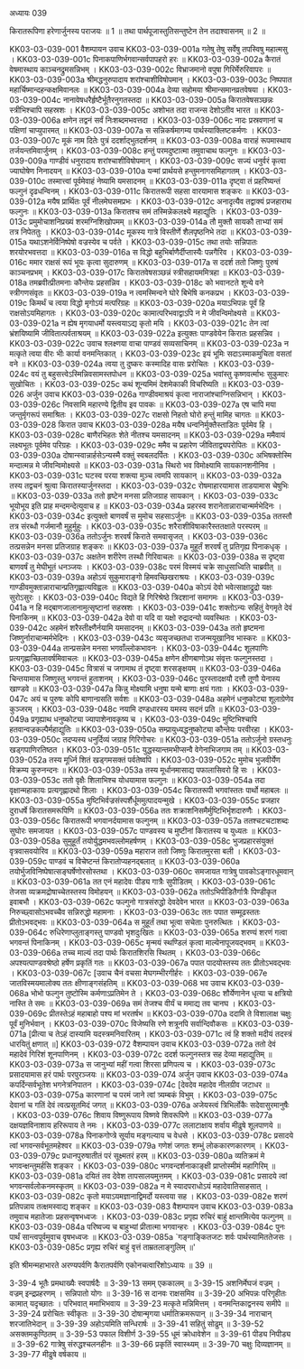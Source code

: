अध्यायः 039

किरातरूपिणा हरेणार्जुनस्य पराजयः ॥ 1 ॥ तथा पार्थपूजास्तुतिसन्तुष्टेन तेन तदाश्वासनम् ॥ 2 ॥

KK03-03-039-001	वैशम्पायन उवाच 
KK03-03-039-001a	गतेषु तेषु सर्वेषु तपस्विषु महात्मसु ।
KK03-03-039-001c	पिनाकपाणिर्भगवान्सर्वपापहरो हरः ॥
KK03-03-039-002a	कैरातं वेषमास्थाय काञ्चनद्रुमसन्निभम् ।
KK03-03-039-002c	विभ्राजमानो वपुषा गिरिर्मेरुरिवापरः ॥
KK03-03-039-003a	श्रीमद्धनुरुपादाय शरांश्चाशीविषोपमान् ।
KK03-03-039-003c	निष्पपात महार्चिष्मान्दहन्कक्षमिवानलः ॥
KK03-03-039-004a	देव्या सहोमया श्रीमान्समानव्रतवेषया ।
KK03-03-039-004c	नानावेषधरैर्हृष्टैर्भूतैरनुगतस्तदा ॥
KK03-03-039-005a	किरातवेषसञ्छन्नः स्त्रीभिश्चापि सहस्रशः ।
KK03-03-039-005c	अशोभत तदा राजन्स देशोऽतीव भारत ॥
KK03-03-039-006a	क्षणेन तद्वनं सर्वं निःशब्दमभवत्तदा ।
KK03-03-039-006c	नादः प्रस्रवणानां च पक्षिणां चाप्युपारमत् ॥
KK03-03-039-007a	स सन्निकर्षमागम्य पार्थस्याक्लिष्टकर्मणः ।
KK03-03-039-007c	मूकं नाम दितेः पुत्रं ददर्शाद्भुतदर्शनम् ॥
KK03-03-039-008a	वाराहं रूपमास्थाय तर्जयन्तमिवार्जुनम् ।
KK03-03-039-008c	हन्तुं परमदुष्टात्मा तमुवाचाथ फल्गुनः ॥
KK03-03-039-009a	गाण्डीवं धनुरादाय शरांश्चाशीविषोपमान् ।
KK03-03-039-009c	सज्यं धनुर्वरं कृत्वा ज्याघोषेण निनादयन् ॥
KK03-03-039-010a	यन्मां प्रार्थयसे हन्तुमनागसमिहागतम् ।
KK03-03-039-010c	तस्मात्त्वां पूर्वमेवाहं नेष्यामि यमसादनम् ॥
KK03-03-039-011a	दृष्ट्वा तं प्रहरिष्यन्तं फल्गुनं दृढधन्विनम् ।
KK03-03-039-011c	किरातरूपी सहसा वारयामास शङ्करः ॥
KK03-03-039-012a	मयैष प्रार्थितः पूर्वं नीलमेघसमप्रभः ।
KK03-03-039-012c	अनादृत्यैव तद्वाक्यं प्रजहाराथ फल्गुनः ॥
KK03-03-039-013a	किरातश्च समं तस्मिन्नेकलक्ष्ये महाद्युतिः ।
KK03-03-039-013c	प्रमुमोचाशनिप्रख्यं शरमग्निशिखोपमम् ॥
KK03-03-039-014a	तौ मुक्तौ सायकौ ताभ्यां समं तत्र निपेततुः ।
KK03-03-039-014c	मूकस्य गात्रे विस्तीर्णे शैलपृष्ठनिभे तदा ॥
KK03-03-039-015a	यथाऽशनेर्विनिष्पेषो वज्रस्येव च पर्वते ।
KK03-03-039-015c	तथा तयोः सन्निपातः शरयोरभवत्तदा ॥
KK03-03-039-016a	स विद्धो बहुभिर्बाणैर्दीप्तास्यैः पन्नगैरिव ।
KK03-03-039-016c	ममार राक्षसं रूपं भूयः कृत्वा सुदारुणम् ॥
KK03-03-039-017a	स ददर्श ततो जिष्णुः पुरुषं काञ्चनप्रभम् ।
KK03-03-039-017c	किरातवेषसञ्छन्नं स्त्रीसहायममित्रहा ॥
KK03-03-039-018a	तमब्रवीत्प्रीतमनाः कौन्तेयः प्रहसन्निव ।
KK03-03-039-018c	को भवानटते शून्ये वने स्त्रीगणसंवृतः ॥
KK03-03-039-019a	न त्वमस्मिन्वने घोरे बिभेषि कनकप्रभ ।
KK03-03-039-019c	किमर्थं च त्वया विद्धो मृगोऽयं मत्परिग्रहः ॥
KK03-03-039-020a	मयाऽभिपन्नः पूर्वं हि राक्षसोऽयमिहागतः ।
KK03-03-039-020c	कामात्परिभवाद्वाऽपि न मे जीवन्विमोक्ष्यसे ॥
KK03-03-039-021a	न ह्येष मृगयाधर्मो यस्त्वयाऽद्य कृतो मयि ।
KK03-03-039-021c	तेन त्वां भ्रंशयिष्यामि जीवितात्पर्वताश्रयम् ॥
KK03-03-039-022a	इत्युक्तः पाण्डवेयेन किरातः प्रहसन्निव ।
KK03-03-039-022c	उवाच श्लक्ष्णया वाचा पाण्डवं सव्यसाचिनम् ॥
KK03-03-039-023a	न मत्कृते त्वया वीरः भीः कार्या वनमन्तिकात् ।
KK03-03-039-023c	इयं भूमिः सदाऽस्माकमुचिता वसतां वने ॥
KK03-03-039-024a	त्वया तु दुष्करः कस्मादिह वासः प्ररोचितः ।
KK03-03-039-024c	वयं तु बहुसत्त्वेऽस्मिन्निवसामस्तपोधन ॥
KK03-03-039-025a	भवांस्तु कृष्णवर्त्माभः सुकुमारः सुखोचितः ।
KK03-03-039-025c	कथं शून्यमिमं देशमेकाकी विचरिष्यति ॥
KK03-03-039-026	अर्जुन उवाच 
KK03-03-039-026a	गाण्डीवमाश्रयं कृत्वा नाराजांश्चाग्निसन्निभान् ।
KK03-03-039-026c	निवसामि महारण्ये द्वितीय इव पावकः ॥
KK03-03-039-027a	एष चापि मया जन्तुर्मृगरूपं समाश्रितः ।
KK03-03-039-027c	राक्षसो निहतो घोरो हन्तुं मामिह चागतः ॥
KK03-03-039-028	किरात उवाच 
KK03-03-039-028a	मयैष धन्वनिर्मुक्तैस्ताडितः पूर्वमेव हि ।
KK03-03-039-028c	बाणैरभिहतः शेते नीतश्च यमसादनम् ॥
KK03-03-039-029a	ममैवायं लक्ष्यभूतः पूर्वमेव परिग्रहः ।
KK03-03-039-029c	ममैव च प्रहारेण जीविताद्व्यपरोपितः ॥
KK03-03-039-030a	दोषान्स्वान्नार्हसेऽन्यस्मै वक्तुं स्वबलदर्पितः ।
KK03-03-039-030c	अभिषक्तोस्मि मन्दात्मन्न मे जीवन्विमोक्ष्यसे ॥
KK03-03-039-031a	स्थिरो भव विमोक्ष्यामि सायकानशनीनिव ।
KK03-03-039-031c	घटस्व परया शक्त्या मुञ्च त्वमपि सायकान् ॥
KK03-03-039-032a	तस्य तद्वचनं श्रुत्वा किरातस्यार्जुनस्तदा ।
KK03-03-039-032c	रोषमाहारयामास ताडयामास चेषुभिः ॥
KK03-03-039-033a	ततो हृष्टेन मनसा प्रतिजग्राह सायकान् ।
KK03-03-039-033c	भूयोभूय इति प्राह मन्दमन्देत्युवाच ह ॥
KK03-03-039-034a	प्रहरस्व शरानेतान्नाराचान्मर्मभेदिनः ।
KK03-03-039-034c	इत्युक्तो बाणवर्षं स मुमोच सहसाऽर्जुनः ॥
KK03-03-039-035a	ततस्तौ तत्र संरब्धौ गर्जमानौ मुहुर्मुहुः ।
KK03-03-039-035c	शरैराशीविषाकारैस्ततक्षाते परस्परम् ॥
KK03-03-039-036a	ततोऽर्जुनः शरवर्षं किराते समवासृजत् ।
KK03-03-039-036c	तत्प्रसन्नेन मनसा प्रतिजग्राह शङ्करः ॥
KK03-03-039-037a	मुहूर्तं शरवर्षं तु प्रतिगृह्य पिनाकधृक् ।
KK03-03-039-037c	अक्षतेन शरीरेण तस्थौ गिरिवाचलः ॥
KK03-03-039-038a	स दृष्ट्वा बाणवर्षं तु मेघीभूतं धनञ्जयः ।
KK03-03-039-038c	परमं विस्मयं चक्रे साधुसाध्विति चाब्रवीत् ॥
KK03-03-039-039a	अहोऽयं सुकुमाराङ्गो हिमवच्छिखराश्रयः ।
KK03-03-039-039c	गाण्डीवमुक्तान्नाराचान्प्रतिगृह्णात्यविह्वलः ॥
KK03-03-039-040a	कोऽयं देवो भवेत्साक्षाद्रुद्रो यक्षः सुरोऽसुरः ।
KK03-03-039-040c	विद्यते हि गिरिश्रेष्ठे त्रिदशानां समागमः ॥
KK03-03-039-041a	न हि मद्बाणजालानामुत्सृष्टानां सहस्रशः ।
KK03-03-039-041c	शक्तोऽन्यः सहितुं वेगमृते देवं पिनाकिनम् ॥
KK03-03-039-042a	देवो वा यदि वा यक्षो रुद्रादन्यो व्यवस्थितः ।
KK03-03-039-042c	अहमेनं शरैस्तीक्ष्णैर्नयामि यमसादनम् ॥
KK03-03-039-043a	ततो हृष्टमना जिष्णुर्नाराचान्मर्मभेदिनः ।
KK03-03-039-043c	व्यसृजच्छतधा राजन्मयूखानिव भास्करः ॥
KK03-03-039-044a	तान्प्रसन्नेन मनसा भगवाँल्लोकभावनः ।
KK03-03-039-044c	शूलपाणिः प्रत्यगृह्णाच्छिलावर्षमिवाचलः ॥
KK03-03-039-045a	क्षणेन क्षीणबाणोऽथ संवृत्तः फल्गुनस्तदा ।
KK03-03-039-045c	वित्रासं च जगामाथ तं दृष्ट्वा शरसङ्क्षयम् ॥
KK03-03-039-046a	चिन्तयामास जिष्णुस्तु भगवन्तं हुताशनम् ।
KK03-03-039-046c	पुरस्तादक्षयौ दत्तौ तूणौ येनास्य खाण्डवे ॥
KK03-03-039-047a	किन्नु मोक्ष्यामि धनुषा यन्मे बाणाः क्षयं गताः ।
KK03-03-039-047c	अयं च पुरुषः कोपि बाणान्ग्रसति सर्वशः ॥
KK03-03-039-048a	अहमेनं धनुष्कोट्या शूलाग्रेणेव कुञ्जरम् ।
KK03-03-039-048c	नयामि दण्डधारस्य यमस्य सदनं प्रति ॥
KK03-03-039-049a	प्रगृह्याथ धनुष्कोट्या ज्यापाशेनावकृष्य च ।
KK03-03-039-049c	मुष्टिभिश्चापि हतवान्वज्रकल्पैर्महाद्युतिः ॥
KK03-03-039-050a	सम्प्रायुध्यद्धनुष्कोट्या कौन्तेयः परवीरहा ।
KK03-03-039-050c	तदप्यस्य धनुर्दिव्यं जग्राह गिरिगोचरः ॥
KK03-03-039-051a	ततोऽर्जुनो ग्रस्तधनुः खड्गपाणिरतिष्ठत ।
KK03-03-039-051c	युद्धस्यान्तमभीप्सन्वै वेगेनाभिजगाम तम् ॥
KK03-03-039-052a	तस्य मूर्ध्नि शितं खड्गमसक्तं पर्वतेष्वपि ।
KK03-03-039-052c	मुमोच भुजवीर्येण विक्रम्य कुरुनन्दनः ॥
KK03-03-039-053a	तस्य मूर्धानमासाद्य पफालासिवरो हि सः ।
KK03-03-039-053c	ततो वृक्षैः शिलाभिश्च योधयामास फल्गुनः ॥
KK03-03-039-054a	तदा वृक्षान्महाकायः प्रत्यगृह्णादथो शिलाः ।
KK03-03-039-054c	किरातरूपी भगवांस्ततः पार्थो महाबलः ॥
KK03-03-039-055a	मुष्टिभिर्वज्रसंस्पर्शैर्धूममुत्पादयन्मुखे ।
KK03-03-039-055c	प्रजहार दुराधर्षे किरातसमरूपिणि ॥
KK03-03-039-056a	ततः शक्राशनिसमैर्मुष्टिभिर्भृशदारुणैः ।
KK03-03-039-056c	किरातरूपी भगवानर्दयामास फल्गुनम् ॥
KK03-03-039-057a	ततश्चटचटाशब्दः सुघोरः समजायत ।
KK03-03-039-057c	पाण्डवस्य च मुष्टीनां किरातस्य च युध्यतः ॥
KK03-03-039-058a	सुमुहूर्तं तयोर्युद्धमभवल्लोमहर्षणम् ।
KK03-03-039-058c	भुजप्रहारसंयुक्तं वृत्रवासवयोरिव ॥
KK03-03-039-059a	महाराज ततो जिष्णुः किरातमुरसा बली ।
KK03-03-039-059c	पाण्डवं च विचेष्टन्तं किरातोप्यहनद्बलात् ॥
KK03-03-039-060a	तयोर्भुजविनिष्पेषात्सङ्घर्षेणोरसोस्तथा ।
KK03-03-039-060c	समजायत गात्रेषु पावकोऽङ्गारधूमवान् ॥
KK03-03-039-061a	तत एनं महादेवः पीड्य गात्रैः सुपीडितम् ।
KK03-03-039-061c	तेजसा व्यक्रमद्रोषाच्चेतस्तस्य विमोहयन् ॥
KK03-03-039-062a	ततोऽभिपीडितैर्गात्रैः पिण्डीकृत इवाबभौ ।
KK03-03-039-062c	फल्गुनो गात्रसंरुद्धो देवदेवेन भारत ॥
KK03-03-039-063a	निरुच्छ्वासोऽभवच्चैव सन्निरुद्धो महामनाः ।
KK03-03-039-063c	ततः पपात सम्मूढस्ततः प्रीतोऽभवद्भवः ॥
KK03-03-039-064a	स मुहूर्तं तथा भूत्वा सचेताः पुनरुत्थितः ।
KK03-03-039-064c	रुधिरेणाप्लुताङ्गस्तु पाण्डवो भृशदुःखितः ॥
KK03-03-039-065a	शरण्यं शरणं गत्वा भगवन्तं पिनाकिनम् ।
KK03-03-039-065c	मृन्मयं स्थण्डिलं कृत्वा माल्येनापूजयद्भवम् ॥
KK03-03-039-066a	तच्च माल्यं तदा पार्थः किरातशिरसि स्थितम् ।
KK03-03-039-066c	अपश्यत्पाण्डवश्रेष्ठो हर्षेण प्रकृतिं गतः ॥
KK03-03-039-067a	पपात पादयोस्तस्य ततः प्रीतोऽभवद्भवः ।
KK03-03-039-067c	[उवाच चैनं वचसा मेघगम्भीरगीर्हरः ।
KK03-03-039-067e	जातविस्मयमालोक्य ततः क्षीणाङ्गसंहतिम् ॥
KK03-03-039-068	भव उवाच 
KK03-03-039-068a	भोभो फल्गुन तुष्टोस्मि कर्मणाऽप्रतिमेन ते ।
KK03-03-039-068c	शौर्येणानेन धृत्या च क्षत्रियो नास्ति ते समः ॥
KK03-03-039-069a	समं तेजश्च वीर्यं च ममाद्य तव चानघ ।
KK03-03-039-069c	प्रीतस्तेऽहं महाबाहो पश्य मां भरतर्षभ ॥
KK03-03-039-070a	ददामि ते विशालाक्ष चक्षुः पूर्वं मुनिर्भवान् ।
KK03-03-039-070c	विजेष्यसि रणे शत्रूनपि सर्वान्दिवौकसः ॥
KK03-03-039-071a	[प्रीत्या च तेऽहं दास्यामि यदस्त्रमनिवारितम् ।
KK03-03-039-071c	त्वं हि शक्तो मदीयं तदस्त्रं धारयितुं क्षणात् ॥]
KK03-03-039-072	वैशम्पायन उवाच 
KK03-03-039-072a	ततो देवं महादेवं गिरिशं शूनपाणिनम् ।
KK03-03-039-072c	ददर्श फल्गुनस्तत्र सह देव्या महाद्युतिम् ॥
KK03-03-039-073a	स जानुभ्यां महीं गत्वा शिरसा प्रणिपत्य च ।
KK03-03-039-073c	प्रसादयामास हरं पार्थः परपुरञ्जयः ॥
KK03-03-039-074	अर्जुन उवाच 
KK03-03-039-074a	कपर्दिन्सर्वभूतेश भगनेत्रनिपातन ।
KK03-03-039-074c	[देवदेव महादेव नीलग्रीव जटाधर ॥
KK03-03-039-075a	कारणानां च परमं जाने त्वां त्र्यम्बकं विभुम् ।
KK03-03-039-075c	देवानां च गतिं देवं त्वत्प्रसूतमिदं जगत् ॥
KK03-03-039-076a	अजेयस्त्वं त्रिभिर्लोकैः सदेवासुरमानुषैः ।
KK03-03-039-076c	शिवाय विष्णुरूपाय विष्णवे शिवरूपिणे ॥
KK03-03-039-077a	दक्षयज्ञविनाशाय हरिरूपाय ते नमः ।
KK03-03-039-077c	ललाटाक्षाय शर्वाय मीढुषे शूलपाणये ॥
KK03-03-039-078a	पिनाकगोप्त्रे सूर्याय मङ्गल्याय च वेधसे ।
KK03-03-039-078c	प्रसादये त्वां भगवन्सर्वभूतमहेश्वर ॥
KK03-03-039-079a	गणेशं जगतः शम्भुं लोककारणकारणम् ।
KK03-03-039-079c	प्रधानपुरुषातीतं परं सूक्ष्मतरं हरम् ॥
KK03-03-039-080a	व्यतिक्रमं मे भगवन्क्षन्तुमर्हसि शङ्कर ।
KK03-03-039-080c	भगवन्दर्शनाकाङ्क्षी प्राप्तोस्मीमं महागिरिम् ॥
KK03-03-039-081a	दयितं तव देवेश तापसालयमुत्तमम् ।
KK03-03-039-081c	प्रसादये त्वां भगवन्सर्वलोकनमस्कृतम् ॥
KK03-03-039-082a	न मे स्यादपराधोऽयं महादेवातिसाहसात् ।
KK03-03-039-082c	कृतो मयाऽयमज्ञानाद्विमर्दो यस्त्वया सह ।
KK03-03-039-082e	शरणं प्रतिपन्नाय तत्क्षमस्वाद्य शङ्कर ॥
KK03-03-039-083	वैशम्पायन उवाच 
KK03-03-039-083a	तमुवाच महातेजाः प्रहसन्वृषभध्वजः ।
KK03-03-039-083c	प्रगृह्य रुचिरं बाहुं क्षान्तमित्येव फल्गुनम् ॥
KK03-03-039-084a	परिष्वज्य च बाहुभ्यां प्रीतात्मा भगवान्हरः ।
KK03-03-039-084c	पुनः पार्थं सान्त्वपूर्वमुवाच वृषभध्वजः ॥
KK03-03-039-085a	`गङ्गाङ्कितजटः शर्वः पार्थस्यामिततेजसः ।
KK03-03-039-085c	प्रगृह्य रुचिरं बाहुं वृत्तं ताम्रतलाङ्गुलिम् ॥'

इति श्रीमन्महाभारते अरण्यपर्वणि कैरातपर्वणि एकोनचत्वारिंशोऽध्यायः ॥ 39 ॥

3-39-4 भूतैः प्रमथाख्यैः स्वपार्षदैः ॥ 3-39-13 समम् एककालम् ॥ 3-39-15 अशनिर्मेघजं वज्रम् । वज्रम् इन्द्रप्रहरणम् । सन्निपातो योगः ॥ 3-39-16 स दानवः राक्षसमिव ॥ 3-39-20 अभिपन्नः परिगृहीतः कामात् यदृच्छातः । परिभवात् ममाभिभवाय ॥ 3-39-23 मत्कृते मन्निमित्तम् । वनमन्तिकाद्वनस्य समीपे ॥ 3-39-24 प्ररोचितः स्वीकृतः ॥ 3-39-30 दोषान्मृगया धर्मातिक्रमरूपान् ॥ 3-39-34 नाराचान् शरजातिभेदान् ॥ 3-39-39 अहोऽयमिति सन्धिरार्षः ॥ 3-39-41 सहितुं सोढुम् ॥ 3-39-52 असक्तमकुण्ठितम् ॥ 3-39-53 पफाल विशीर्ण 3-39-55 धूमं क्रोधावेशेन ॥ 3-39-61 पीड्य निपीड्य ॥ 3-39-62 गात्रेषु संरुद्धश्चलनहीनः ॥ 3-39-66 प्रकृतिं स्वास्थ्यम् ॥ 3-39-70 चक्षुः दिव्यज्ञानम् ॥ 3-39-77 मीढुषे वर्षकाय ॥
